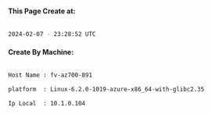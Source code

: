 
   
#### This Page Create at:

```bash

2024-02-07 - 23:28:52 UTC

```

#### Create By Machine:

```bash

Host Name : fv-az700-891

platform  : Linux-6.2.0-1019-azure-x86_64-with-glibc2.35

Ip Local  : 10.1.0.104

```

